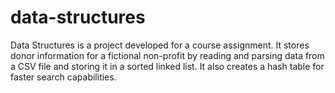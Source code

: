 # data-structures
Data Structures is a project developed for a course assignment. It stores donor information for a fictional non-profit by reading and parsing data from a CSV file and storing it in a sorted linked list. It also creates a hash table for faster search capabilities.

